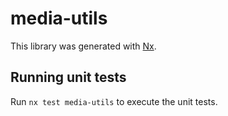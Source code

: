 # media-utils

This library was generated with [Nx](https://nx.dev).

## Running unit tests

Run `nx test media-utils` to execute the unit tests.
